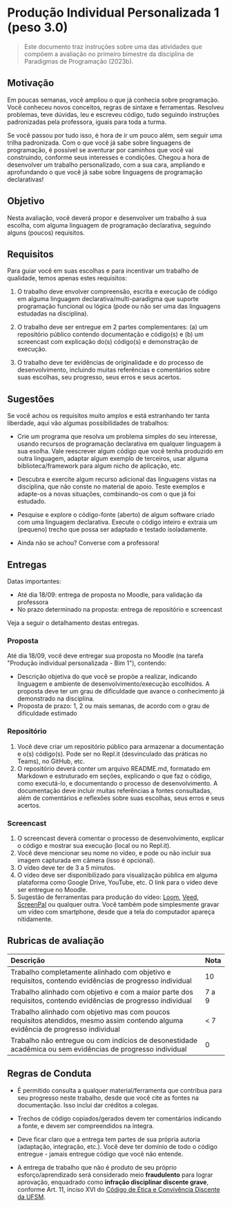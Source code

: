 <!--
author:   Andrea Charão

email:    andrea@inf.ufsm.br

version:  0.0.1

language: PT-BR

narrator: Brazilian Portuguese Female

comment:  Material de apoio para a disciplina
          ELC106 - Algoritmo e Programação,
          da Universidade Federal de Santa Maria

translation: English  translations/English.md

-->
<!--
nvm use v14.21.1
liascript-devserver --input README.md --port 3001 --live
link:     https://cdn.jsdelivr.net/gh/liascript/custom-style/custom.min.css
          https://cdn.jsdelivr.net/gh/andreainfufsm/elc106-2023a/classes/12/custom.css

-->


# Produção Individual Personalizada 1 (peso 3.0)


> Este documento traz instruções sobre uma das atividades que compõem a avaliação no primeiro bimestre da disciplina de Paradigmas de Programação (2023b).

## Motivação 

Em poucas semanas, você ampliou o que já conhecia sobre programação. Você conheceu novos conceitos, regras de sintaxe e ferramentas. Resolveu problemas, teve dúvidas, leu e escreveu código, tudo seguindo instruções padronizadas pela professora, iguais para toda a turma.


Se você passou por tudo isso, é hora de ir um pouco além, sem seguir uma trilha padronizada. Com o que você já sabe sobre linguagens de programação, é possível se aventurar por caminhos que você vai construindo, conforme seus interesses e condições. Chegou a hora de desenvolver um trabalho personalizado, com a sua cara, ampliando e aprofundando o que você já sabe sobre linguagens de programação declarativas!





## Objetivo

Nesta avaliação, você deverá propor e desenvolver um trabalho à sua escolha, com alguma linguagem de programação declarativa, seguindo alguns (poucos) requisitos.


## Requisitos

Para guiar você em suas escolhas e para incentivar um trabalho de qualidade, temos apenas estes requisitos:

1. O trabalho deve envolver compreensão, escrita e execução de código em alguma linguagem declarativa/multi-paradigma que suporte programação funcional ou lógica (pode ou não ser uma das linguagens estudadas na disciplina).

2. O trabalho deve ser entregue em 2 partes complementares: (a) um repositório público contendo documentação e código(s) e (b) um screencast com explicação do(s) código(s) e demonstração de execução.


3. O trabalho deve ter evidências de originalidade  e do processo de desenvolvimento, incluindo muitas referências e comentários sobre suas escolhas, seu progresso, seus erros e seus acertos.




## Sugestões

Se você achou os requisitos muito amplos e está estranhando ter tanta liberdade, aqui vão algumas possibilidades de trabalhos:


- Crie um programa que resolva um problema simples do seu interesse, usando recursos de programação declarativa em qualquer linguagem à sua esolha. Vale reescrever algum código que você tenha produzido em outra linguagem, adaptar algum exemplo de terceiros, usar alguma biblioteca/framework para algum nicho de aplicação, etc.

- Descubra e exercite algum recurso adicional das linguagens vistas na disciplina, que não conste no material de apoio. Teste exemplos e adapte-os a novas situações, combinando-os com o que já foi estudado.

- Pesquise e explore o código-fonte (aberto) de algum software criado com uma linguagem declarativa. Execute o código inteiro e extraia um (pequeno) trecho que possa ser adaptado e testado isoladamente.

- Ainda não se achou? Converse com a professora!



## Entregas

Datas importantes:

- Até dia 18/09: entrega de proposta no Moodle, para validação da professora
- No prazo determinado na proposta: entrega de repositório e screencast


Veja a seguir o detalhamento destas entregas.



### Proposta

Até dia 18/09, você deve entregar sua proposta no Moodle (na tarefa "Produção individual personalizada - Bim 1"), contendo:

- Descrição objetiva do que você se propõe a realizar, indicando linguagem e ambiente de desenvolvimento/execução escolhidos. A proposta deve ter um grau de dificuldade que avance o conhecimento já demonstrado na disciplina.
- Proposta de prazo: 1, 2 ou mais semanas, de acordo com o grau de dificuldade estimado


### Repositório

1. Você deve criar um repositório público para armazenar a documentação e o(s) código(s). Pode ser no Repl.it (desvinculado das práticas no Teams), no GitHub, etc.
2. O repositório deverá conter um arquivo README.md, formatado em Markdown e estruturado em seções, explicando o que faz o código, como executá-lo, e documentando o 
processo de desenvolvimento. A documentação deve incluir muitas referências a fontes consultadas, além de comentários e reflexões sobre suas escolhas, seus erros e seus acertos.




### Screencast


1. O screencast deverá comentar o processo de desenvolvimento, explicar o código e mostrar sua execução (local ou no Repl.it).
2. Você deve mencionar seu nome no vídeo, e pode ou não incluir sua imagem capturada em câmera (isso é opcional).
3. O vídeo deve ter de 3 a 5 minutos.
4. O vídeo deve ser disponibilizado para visualização pública em alguma plataforma como Google Drive, YouTube, etc. O link para o vídeo deve ser entregue no Moodle.
5. Sugestão de ferramentas para produção do vídeo: [Loom](http://www.loom.com), [Veed](https://www.veed.io), [ScreenPal](https://screenpal.com) ou qualquer outra. Você também pode simplesmente gravar um vídeo com smartphone, desde que a tela do computador apareça nitidamente.




## Rubricas de avaliação

<!-- data-type="none" -->
| Descrição   | Nota   |
| :--------- | :--------- |
| Trabalho completamente alinhado com objetivo e requisitos, contendo evidências de progresso individual  | 10 |
| Trabalho alinhado com objetivo e com a maior parte dos requisitos, contendo evidências de progresso individual | 7 a 9 |
| Trabalho alinhado com objetivo mas com poucos requisitos atendidos, mesmo assim contendo alguma evidência de progresso individual   | < 7 |
| Trabalho não entregue ou com indícios de desonestidade acadêmica ou sem evidências de progresso individual  | 0 |

## Regras de Conduta


- É permitido consulta a qualquer material/ferramenta que contribua para seu progresso neste trabalho, desde que você cite as fontes na documentação. Isso inclui dar créditos a colegas.

- Trechos de código copiados/gerados devem ter comentários indicando a fonte, e devem ser compreendidos na íntegra.

- Deve ficar claro que a entrega tem partes de sua própria autoria (adaptação, integração, etc.). Você deve ter domínio de todo o código entregue - jamais entregue código que você não entende.

- A entrega de trabalho que não é produto de seu próprio esforço/aprendizado será considerado meio **fraudulento** para lograr aprovação, enquadrado como **infração disciplinar discente grave**, conforme Art. 11, inciso XVI do [Código de Ética e Convivência Discente da UFSM](https://www.ufsm.br/pro-reitorias/proplan/codigo-de-etica-e-convivencia-discente-da-universidade-federal-de-santa-maria).
